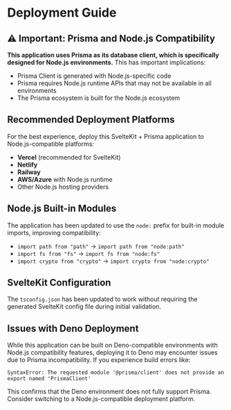 # Deployment Guide

## ⚠️ Important: Prisma and Node.js Compatibility

**This application uses Prisma as its database client, which is specifically designed for Node.js environments.** This has important implications:

- Prisma Client is generated with Node.js-specific code
- Prisma requires Node.js runtime APIs that may not be available in all environments
- The Prisma ecosystem is built for the Node.js ecosystem

## Recommended Deployment Platforms

For the best experience, deploy this SvelteKit + Prisma application to Node.js-compatible platforms:

- **Vercel** (recommended for SvelteKit) 
- **Netlify**
- **Railway**
- **AWS/Azure** with Node.js runtime
- Other Node.js hosting providers

## Node.js Built-in Modules

The application has been updated to use the `node:` prefix for built-in module imports, improving compatibility:

- `import path from "path"` → `import path from "node:path"`
- `import fs from "fs"` → `import fs from "node:fs"`
- `import crypto from "crypto"` → `import crypto from "node:crypto"`

## SvelteKit Configuration

The `tsconfig.json` has been updated to work without requiring the generated SvelteKit config file during initial validation.

## Issues with Deno Deployment

While this application can be built on Deno-compatible environments with Node.js compatibility features, deploying it to Deno may encounter issues due to Prisma incompatibility. If you experience build errors like:

```
SyntaxError: The requested module '@prisma/client' does not provide an export named 'PrismaClient'
```

This confirms that the Deno environment does not fully support Prisma. Consider switching to a Node.js-compatible deployment platform.